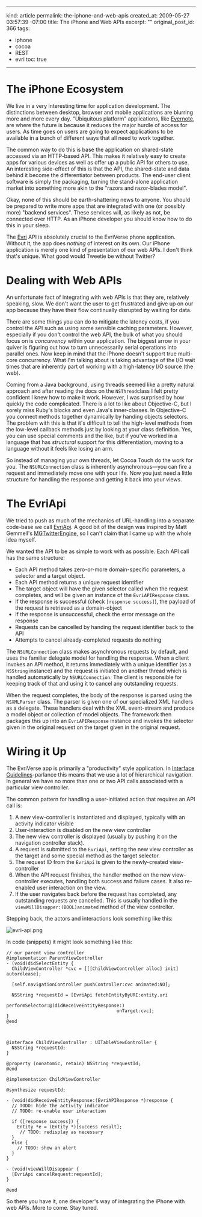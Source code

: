 ----- 
kind: article
permalink: the-iphone-and-web-apis
created_at: 2009-05-27 03:57:39 -07:00
title: The iPhone and Web APIs
excerpt: ""
original_post_id: 366
tags: 
- iphone
- cocoa
- REST
- evri
toc: true
-----
# The iPhone Ecosystem

We live in a very interesting time for application development. The distinctions between desktop, browser and mobile applications are blurring more and more every day. "Ubiquitous platform" applications, like [Evernote](http://evernote.com), are where the future is because it reduces the major hurdle of access for users. As time goes on users are going to expect applications to be available in a bunch of different ways that all need to work together.

The common way to do this is base the application on shared-state accessed via an HTTP-based API. This makes it relatively easy to create apps for various devices as well as offer up a public API for others to use. An interesting side-effect of this is that the API, the shared-state and data behind it become the differentiator between products. The end-user client software is simply the packaging, turning the stand-alone application market into something more akin to the "razors and razor-blades model".

Okay, none of this should be earth-shattering news to anyone. You should be prepared to write more apps that are integrated with one (or possibly more) "backend services". These services will, as likely as not, be connected over HTTP. As an iPhone developer you should know how to do this in your sleep.

The [Evri](http://www.evri.com) API is absolutely crucial to the EvriVerse phone application. Without it, the app does _nothing_ of interest on its own. Our iPhone application is merely one kind of presentation of our web APIs. I don't think that's unique. What good would Tweetie be without Twitter?

# Dealing with Web APIs

An unfortunate fact of integrating with web APIs is that they are, relatively speaking, slow. We don't want the user to get frustrated and give up on our app because they have their flow continually disrupted by waiting for data.

There are some things you can do to mitigate the latency costs, if you control the API such as using some sensible caching parameters. However, especially if you don't control the web API, the bulk of what you should focus on is _concurrency_ within your application. The biggest arrow in your quiver is figuring out how to turn unnecessarily serial operations into parallel ones. Now keep in mind that the iPhone doesn't support true multi-core concurrency. What I'm talking about is taking advantage of the I/O wait times that are inherently part of working with a high-latency I/O source (the web).

Coming from a Java background, using threads seemed like a pretty natural approach and after reading the docs on the `NSThread`class I felt pretty confident I knew how to make it work. However, I was surprised by how quickly the code complicated. There is a lot to like about Objective-C, but I sorely miss Ruby's blocks and even Java's inner-classes. In Objective-C you connect methods together dynamically by handing objects selectors. The problem with this is that it's difficult to tell the high-level methods from the low-level callback methods just by looking at your class definition. Yes, you can use special comments and the like, but if you've worked in a language that has _structural_ support for this differentiation, moving to a language without it feels like losing an arm.

So instead of managing your own threads, let Cocoa Touch do the work for you. The `NSURLConnection` class is inherently asynchronous&mdash;you can fire a request and immediately move one with your life. Now you just need a little structure for handling the response and getting it back into your views.

# The EvriApi

We tried to push as much of the mechanics of URL-handling into a separate code-base we call [EvriApi](http://github.com/evri/EvriApi). A good bit of the design was inspired by Matt Gemmell's [MGTwitterEngine](http://mattgemmell.com/2008/02/22/mgtwitterengine-twitter-from-cocoa), so I can't claim that I came up with the whole idea myself.

We wanted the API to be as simple to work with as possible. Each API call has the same structure:
*  Each API method takes zero-or-more domain-specific parameters, a selector and a target object.
*  Each API method returns a unique request identifier
*  The target object will have the given selector called when the request completes, and will be given an instance of the `EvriAPIResponse` class.
*  If the response is successful (check `[response success]`), the payload of the request is retrieved as a domain-object
*  If the response is unsuccessful, check the error message on the response
*  Requests can be cancelled by handing the request identifier back to the API
*  Attempts to cancel already-completed requests do nothing


The `NSURLConnection` class makes asynchronous requests by default, and uses the familiar delegate model for handling the response. When a client invokes an API method, it returns immediately with a unique identifier (as a `NSString` instance) and the request is initiated on another thread which is handled automatically by `NSURLConnection`. The client is responsible for keeping track of that and using it to cancel any outstanding requests.

When the request completes, the body of the response is parsed using the `NSXMLParser` class. The parser is given one of our specialized XML handlers as a delegate. These handlers deal with the XML event-stream and produce a model object or collection of model objects. The framework then packages this up into an `EvriAPIResponse` instance and invokes the selector given in the original request on the target given in the original request.

# Wiring it Up

The EvriVerse app is primarily a "productivity" style application. In [Interface Guidelines](http://developer.apple.com/iPhone/library/documentation/UserExperience/Conceptual/MobileHIG/Introduction/Introduction.html)-parlance this means that we use a lot of hierarchical navigation. In general we have no more than one or two API calls associated with a particular view controller. 

The common pattern for handling a user-initiated action that requires an API call is:

1.  A new view-controller is instantiated and displayed, typically with an activity indicator visible
2.  User-interaction is disabled on the new view controller
3.  The new view controller is displayed (usually by pushing it on the navigation controller stack).
4.  A request is submitted to the `EvriApi`, setting the new view controller as the target and some special method as the target selector.
5.  The request ID from the `EvriApi` is given to the newly-created view-controller
6.  When the API request finishes, the handler method on the new view-controller executes, handling both success and failure cases. It also re-enabled user interaction on the view.
7.  If the user navigates back before the request has completed, any outstanding requests are cancelled. This is usually handled in the `viewWillDisapper:(BOOL)animated` method of the view controller.

Stepping back, the actors and interactions look something like this:

![evri-api.png](/images/2009/05/evri-api.png)

In code (snippets) it might look something like this:

    // our parent view controller
    @implementation ParentViewController
    - (void)didSelectEntity {
      ChildViewController *cvc = [[[ChildViewController alloc] init] autorelease];
    
      [self.navigationController pushController:cvc animated:NO];
    
      NSString *requestId = [EvriApi fetchEntityByURI:entity.uri
                                      performSelector:@(didReceiveEntityResponse:)
                                             onTarget:cvc];
    }
    @end



    @interface ChildViewController : UITableViewController {
      NSString *requestId;
    }
    
    @property (nonatomic, retain) NSString *requestId;
    @end
    
    @implementation ChildViewController
    
    @synthesize requestId;
    
    - (void)didReceiveEntityResponse:(EvriAPIResponse *)response {
      // TODO: hide the activity indicator
      // TODO: re-enable user interaction
    
      if ([response success]) {
        Entity *e = (Entity *)[success result];
    	 // TODO: redisplay as necessary
      }
      else {
        // TODO: show an alert
      }
    }
    
    - (void)viewWillDisappear {
      [EvriApi cancelRequest:requestId];
    }
    
    @end


So there you have it, one developer's way of integrating the iPhone with web APIs. More to come. Stay tuned.
